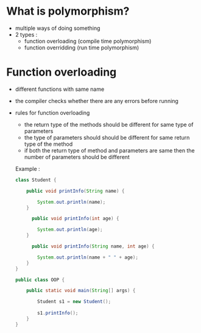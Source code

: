 # What is polymorphism?
- multiple ways of doing something
- 2 types :
  - function overloading (compile time polymorphism)
  - function overridding (run time polymorphism)

# Function overloading
- different functions with same name
- the compiler checks whether there are any errors before running 
- rules for function overloading
  - the return type of the methods should be different for same type of parameters 
  - the type of parameters should should be different for same return type of the method
  - if both the return type of method and parameters are same then the number of parameters should be different

  Example :
  ```java
  class Student {

      public void printInfo(String name) {

          System.out.println(name);
      }

        public void printInfo(int age) {

          System.out.println(age);
      }

        public void printInfo(String name, int age) {

          System.out.println(name + " " + age);
      }
  }

  public class OOP {

      public static void main(String[] args) {

          Student s1 = new Student();
    
          s1.printInfo();
      }
  }

